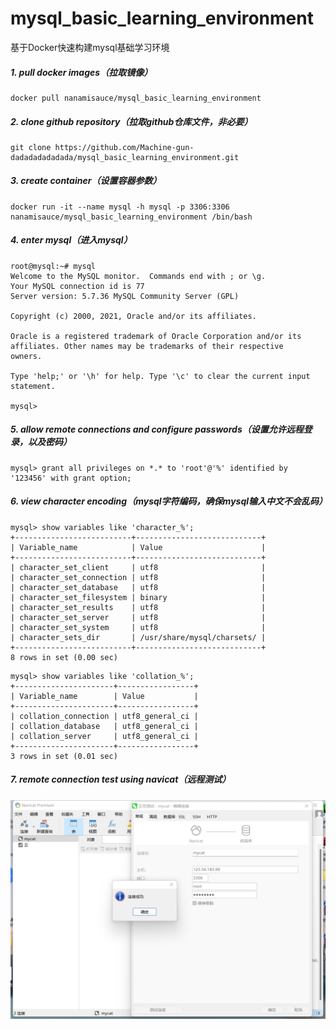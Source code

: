 # mysql_basic_learning_environment
基于Docker快速构建mysql基础学习环境


##### 1. pull docker images（拉取镜像）
```
docker pull nanamisauce/mysql_basic_learning_environment
```
##### 2. clone github repository（拉取github仓库文件，非必要）
```
git clone https://github.com/Machine-gun-dadadadadadada/mysql_basic_learning_environment.git
```
##### 3. create container（设置容器参数）
```
docker run -it --name mysql -h mysql -p 3306:3306 nanamisauce/mysql_basic_learning_environment /bin/bash
```
##### 4. enter mysql（进入mysql）
```
root@mysql:~# mysql
Welcome to the MySQL monitor.  Commands end with ; or \g.
Your MySQL connection id is 77
Server version: 5.7.36 MySQL Community Server (GPL)

Copyright (c) 2000, 2021, Oracle and/or its affiliates.

Oracle is a registered trademark of Oracle Corporation and/or its
affiliates. Other names may be trademarks of their respective
owners.

Type 'help;' or '\h' for help. Type '\c' to clear the current input statement.

mysql> 
```
##### 5. allow remote connections and configure passwords（设置允许远程登录，以及密码）
```
mysql> grant all privileges on *.* to 'root'@'%' identified by '123456' with grant option;
```
##### 6. view character encoding（mysql字符编码，确保mysql输入中文不会乱码）
```
mysql> show variables like 'character_%';
+--------------------------+----------------------------+
| Variable_name            | Value                      |
+--------------------------+----------------------------+
| character_set_client     | utf8                       |
| character_set_connection | utf8                       |
| character_set_database   | utf8                       |
| character_set_filesystem | binary                     |
| character_set_results    | utf8                       |
| character_set_server     | utf8                       |
| character_set_system     | utf8                       |
| character_sets_dir       | /usr/share/mysql/charsets/ |
+--------------------------+----------------------------+
8 rows in set (0.00 sec)
```
```
mysql> show variables like 'collation_%';
+----------------------+-----------------+
| Variable_name        | Value           |
+----------------------+-----------------+
| collation_connection | utf8_general_ci |
| collation_database   | utf8_general_ci |
| collation_server     | utf8_general_ci |
+----------------------+-----------------+
3 rows in set (0.01 sec)
```
##### 7. remote connection test using navicat（远程测试）
![alt tag](https://github.com/Machine-gun-dadadadadadada/mysql_basic_learning_environment/raw/master/test.png)
